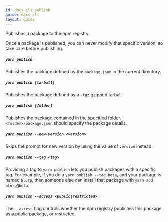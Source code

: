 ```yaml
---
id: docs_cli_publish
guide: docs_cli
layout: guide
---
```


<p class="lead">Publishes a package to the npm registry.</p>

Once a package is published, you can never modify that specific version, so
take care before publishing.

##### `yarn publish` <a class="toc" id="toc-yarn-publish" href="#toc-yarn-publish"></a>

Publishes the package defined by the `package.json` in the current directory.

##### `yarn publish [tarball]` <a class="toc" id="toc-yarn-publish-tarball" href="#toc-yarn-publish-tarball"></a>

Publishes the package defined by a `.tgz` gzipped tarball.

##### `yarn publish [folder]` <a class="toc" id="toc-yarn-publish-folder" href="#toc-yarn-publish-folder"></a>

Publishes the package contained in the specified folder.
`<folder>/package.json` should specify the package details.

##### `yarn publish --new-version <version>` <a class="toc" id="toc-yarn-publish-new-version" href="#toc-yarn-publish-new-version"></a>

Skips the prompt for new version by using the value of `version` instead.

##### `yarn publish --tag <tag>` <a class="toc" id="toc-yarn-publish-tag" href="#toc-yarn-publish-tag"></a>

Providing a tag to `yarn publish` lets you publish packages with a specific tag.
For example, if you do a `yarn publish --tag beta`, and your package is named
`blorp`, then someone else can install that package with `yarn add blorp@beta`.

##### `yarn publish --access <public|restricted>` <a class="toc" id="toc-yarn-publish-access" href="#toc-yarn-publish-access"></a>

The `--access` flag controls whether the npm registry publishes this package as
a public package, or restricted.
